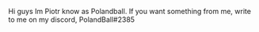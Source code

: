 Hi guys Im Piotr know as Polandball. If you want something from me, write to me on my discord, PolandBall#2385

<!---
PolandBall1/PolandBall1 is a ✨ special ✨ repository because its `README.md` (this file) appears on your GitHub profile.
You can click the Preview link to take a look at your changes.
--->

